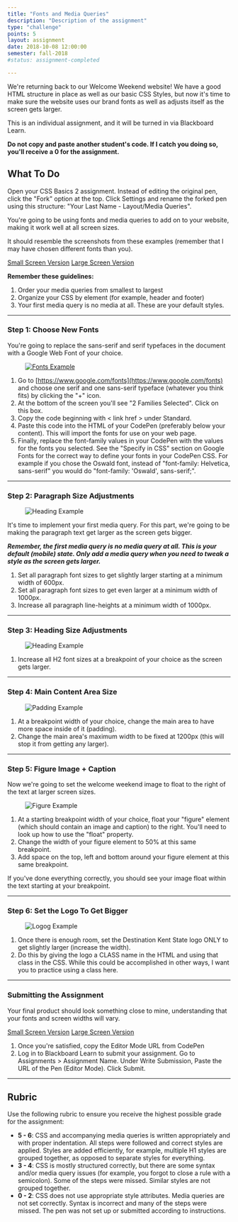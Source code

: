 ```yaml
---
title: "Fonts and Media Queries"
description: "Description of the assignment"
type: "challenge"
points: 5
layout: assignment
date: 2018-10-08 12:00:00
semester: fall-2018
#status: assignment-completed

---
```


We're returning back to our Welcome Weekend website!  We have a good HTML structure in place as well as our basic CSS Styles, but now it's time to make sure the website uses our brand fonts as well as adjusts itself as the screen gets larger.

This is an individual assignment, and it will be turned in via Blackboard Learn.  

**Do not copy and paste another student's code.  If I catch you doing so, you'll receive a 0 for the assignment.**

## What To Do

Open your CSS Basics 2 assignment.  Instead of editing the original pen, click the "Fork" option at the top.  Click Settings and rename the forked pen using this structure: "Your Last Name - Layout/Media Queries".

You're going to be using fonts and media queries to add on to your website, making it work well at all screen sizes.

It should resemble the screenshots from these examples (remember that I may have chosen different fonts than you).

<a class="button small" href="../images/fonts/small.png">Small Screen Version</a>
<a class="button small" href="../images/fonts/large.png">Large Screen Version</a>

**Remember these guidelines:**

1. Order your media queries from smallest to largest  
2. Organize your CSS by element (for example, header and footer)
3. Your first media query is no media at all.  These are your default styles.

---

### Step 1: Choose New Fonts

You're going to replace the sans-serif and serif typefaces in the document with a Google Web Font of your choice.  

<figure class="figure">
<a href="../images/fonts/fonts.png"><img src="../images/fonts/fonts.png" alt="Fonts Example" /></a>
</figure>

1.  Go to [https://www.google.com/fonts](https://www.google.com/fonts) and choose one serif and one sans-serif typeface (whatever you think fits) by clicking the "+" icon.
2. At the bottom of the screen you'll see "2 Families Selected".  Click on this box.
3. Copy the code beginning with < link href > under Standard.
4. Paste this code into the HTML of your CodePen (preferably below your content).  This will import the fonts for use on your web page.
5. Finally, replace the font-family values in your CodePen with the values for the fonts you selected.  See the "Specify in CSS" section on Google Fonts for the correct way to define your fonts in your CodePen CSS.  For example if you chose the Oswald font, instead of "font-family: Helvetica, sans-serif" you would do "font-family: 'Oswald', sans-serif;".

---

### Step 2: Paragraph Size Adjustments

<figure class="figure">
<img src="../images/fonts/paragraph.png" alt="Heading Example" />
</figure>

It's time to implement your first media query.  For this part, we're going to be making the paragraph text get larger as the screen gets bigger.  

***Remember, the first media query is no media query at all.  This is your default (mobile) state.  Only add a media query when you need to tweak a style as the screen gets larger.***

1.  Set all paragraph font sizes to get slightly larger starting at a minimum width of 600px.
2.  Set all paragraph font sizes to get even larger at a minimum width of 1000px.  
3.  Increase all paragraph line-heights at a minimum width of 1000px.

---

### Step 3: Heading Size Adjustments

<figure class="figure">
<img src="../images/fonts/heading.png" alt="Heading Example" />
</figure>

1.  Increase all H2 font sizes at a breakpoint of your choice as the screen gets larger.

---

### Step 4: Main Content Area Size

<figure class="figure">
<img src="../images/fonts/padding.png" alt="Padding Example" />
</figure>

1.  At a breakpoint width of your choice, change the main area to have more space inside of it (padding).
2. Change the main area's maximum width to be fixed at 1200px (this will stop it from getting any larger).

---

### Step 5: Figure Image + Caption

Now we're going to set the welcome weekend image to float to the right of the text at larger screen sizes.

<figure class="figure">
<img src="../images/fonts/image.png" alt="Figure Example" />
</figure>

1. At a starting breakpoint width of your choice, float your "figure" element (which should contain an image and caption) to the right. You'll need to look up how to use the "float" property.
2. Change the width of your figure element to 50% at this same breakpoint.
3. Add space on the top, left and bottom around your figure element at this same breakpoint.

If you've done everything correctly, you should see your image float within the text starting at your breakpoint.

---

### Step 6:  Set the Logo To Get Bigger

<figure class="figure">
<img src="../images/fonts/logo.png" alt="Logog Example" />
</figure>

1.  Once there is enough room, set the Destination Kent State logo ONLY to get slightly larger (increase the width).
2.  Do this by giving the logo a CLASS name in the HTML and using that class in the CSS.  While this could be accomplished in other ways, I want you to practice using a class here.

---

### Submitting the Assignment

Your final product should look something close to mine, understanding that your fonts and screen widths will vary.  

<a class="button small" href="../images/fonts/small.png">Small Screen Version</a>
<a class="button small" href="../images/fonts/large.png">Large Screen Version</a>

1. Once you're satisfied, copy the Editor Mode URL from CodePen
2. Log in to Blackboard Learn to submit your assignment.  Go to Assignments > Assignment Name.  Under Write Submission, Paste the URL of the Pen (Editor Mode).  Click Submit.

---

## Rubric

Use the following rubric to ensure you receive the highest possible grade for the assignment:

* **5 - 6**: CSS and accompanying media queries is written appropriately and with proper indentation.  All steps were followed and correct styles are applied.  Styles are added efficiently, for example, multiple H1 styles are grouped together, as opposed to separate styles for everything.  
* **3 - 4**: CSS is mostly structured correctly, but there are some syntax and/or media query issues (for example, you forgot to close a rule with a semicolon).  Some of the steps were missed.  Similar styles are not grouped together.
* **0 - 2**: CSS does not use appropriate style attributes.  Media queries are not set correctly.  Syntax is incorrect and many of the steps were missed. The pen was not set up or submitted according to instructions.
